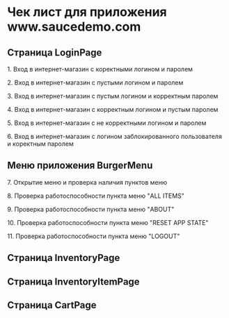 <html>
  <body>
    <h1>Чек лист для приложения www.saucedemo.com</h1>  
      <h2>Страница LoginPage</h2>
        <p>1. Вход в интернет-магазин с коректными логином и паролем</p>
        <p>2. Вход в интернет-магазин с пустыми логином и паролем</p>
        <p>3. Вход в интернет-магазин с пустым логином и корректным паролем</p>
        <p>4. Вход в интернет-магазин с корректным логином и пустым паролем</p>
        <p>5. Вход в интернет-магазин с не корректными логином и паролем</p>
        <p>6. Вход в интернет-магазин с логином заблокированного пользователя и коректным паролем</p>
      <h2>Меню приложения BurgerMenu</h2>
        <p>7. Открытие меню и проверка наличия пунктов меню</p>
        <p>8. Проверка работоспособности пункта меню "ALL ITEMS"</p>
        <p>9. Проверка работоспособности пункта меню "ABOUT"</p>
        <p>10. Проверка работоспособности пункта меню "RESET APP STATE"</p>
        <p>11. Проверка работоспособности пункта меню "LOGOUT"</p>
      <h2>Страница InventoryPage</h2>
      <h2>Страница InventoryItemPage</h2>
      <h2>Страница CartPage</h2>
  </body>
</html> 
 
 












